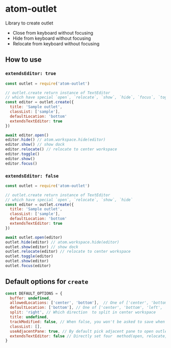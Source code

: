 # atom-outlet

Library to create outlet

- Close from keyboard without focusing
- Hide from keyboard without focusing
- Relocate from keyboard without focusing

## How to use

### `extendsEditor: true`  

```javascript
const outlet = require('atom-outlet')

// outlet.create return instance of TextEditor
// which have special `open`, `relocate`, `show`, `hide`, `focus`, `toggle` methods.
const editor = outlet.create({
  title: 'Sample outlet',
  classList: ['sample'],
  defaultLocation: 'bottom'
  extendsTextEditor: true
})

await editor.open()
editor.hide() // atom.workspace.hide(editor)
editor.show() // show dock
editor.relocate() // relocate to center workspace
editor.toggle()
editor.show()
editor.focus()
```

### `extendsEditor: false`  

```javascript
const outlet = require('atom-outlet')

// outlet.create return instance of TextEditor
// which have special `open`, `relocate`, `show`, `hide`
const editor = outlet.create({
  title: 'Sample outlet',
  classList: ['sample'],
  defaultLocation: 'bottom'
  extendsTextEditor: true
})

await outlet.open(editor)
outlet.hide(editor) // atom.workspace.hide(editor)
outlet.show(editor) // show dock
outlet.relocate(editor) // relocate to center workspace
outlet.toggle(editor)
outlet.show(editor)
outlet.focus(editor)
```

## Default options for `create`

``` javascript
const DEFAULT_OPTIONS = {
  buffer: undefined,
  allowedLocations: ['center', 'bottom'],  // One of ['center', 'bottom', 'left', 'right']
  defaultLocation: ['bottom'], // One of ['center', 'bottom', 'left', 'right']
  split: 'right', // Which direction  to split in center workspace
  title: undefined,
  trackModified: false, // When false, you won't be asked to save when closing outlet
  classList: [],
  useAdjacentPane: true, // By default pick adjacent pane to open outlet if exists.
  extendsTextEditor: false // Directly set four  method(open, relocate, hide, show) on editor(throw when conflicts)
}
```
